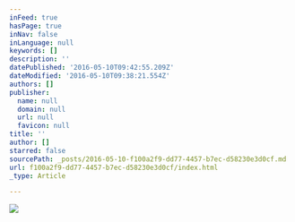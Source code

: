 ```yaml
---
inFeed: true
hasPage: true
inNav: false
inLanguage: null
keywords: []
description: ''
datePublished: '2016-05-10T09:42:55.209Z'
dateModified: '2016-05-10T09:38:21.554Z'
authors: []
publisher:
  name: null
  domain: null
  url: null
  favicon: null
title: ''
author: []
starred: false
sourcePath: _posts/2016-05-10-f100a2f9-dd77-4457-b7ec-d58230e3d0cf.md
url: f100a2f9-dd77-4457-b7ec-d58230e3d0cf/index.html
_type: Article

---
```

![](https://the-grid-user-content.s3-us-west-2.amazonaws.com/751086ee-ffe7-4000-96a6-4cbb13b5c443.jpg)